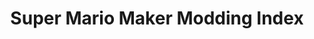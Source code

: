 ---
title: Super Mario Maker Modding Index
description: The complete guide to modding the Super Mario Maker series
permalink: /modding/smm-index
layout: share
redirectUrl: https://mariomakingmods.github.io/
---